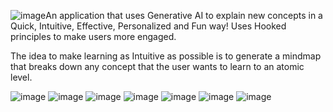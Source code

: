 ![image](https://github.com/user-attachments/assets/eca6dadb-6d34-4230-9f1c-59aad89c05d0)An application that uses Generative AI to explain new concepts in a Quick, Intuitive, Effective, Personalized and Fun way!
Uses Hooked principles to make users more engaged.

The idea to make learning as Intuitive as possible is to generate a mindmap that breaks down any concept that the user wants to learn to an atomic level.

![image](https://github.com/user-attachments/assets/85107df9-60c1-4ba2-b2ac-7b0571da1a22)
![image](https://github.com/user-attachments/assets/eb7152c0-8b4f-4afb-abf7-9e787e4e9fad)
![image](https://github.com/user-attachments/assets/89d51c97-8ed6-49b5-bb72-87568a61aa8e)
![image](https://github.com/user-attachments/assets/547eb17d-8742-4726-b742-d5e2a887a33a)
![image](https://github.com/user-attachments/assets/a0dc88ca-d318-4fdf-be6b-b11563d5ca41)
![image](https://github.com/user-attachments/assets/00d54686-1da0-45ef-abf4-ee0b35429094)
![image](https://github.com/user-attachments/assets/5d9110f8-a9eb-4965-a10b-4c8d7f626def)
